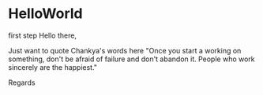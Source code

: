 # HelloWorld
first step
Hello there,

Just want to quote Chankya's words here "Once you start a working on something, don't be afraid of failure and don't abandon it. People who work sincerely are the happiest."

Regards

